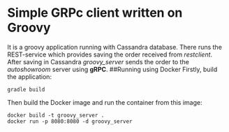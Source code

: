 # Simple GRPc client written on Groovy
It is a groovy application running with Cassandra database. There runs the REST-service which provides saving the
order received from _restclient_. After saving in Cassandra _groovy_server_ sends the order to the _autoshowroom_ server
using **gRPC**.
##Running using Docker
Firstly, build the application:
```
gradle build
```
Then build the Docker image and run the container from this image:
```
docker build -t groovy_server .
docker run -p 8080:8080 -d groovy_server
```